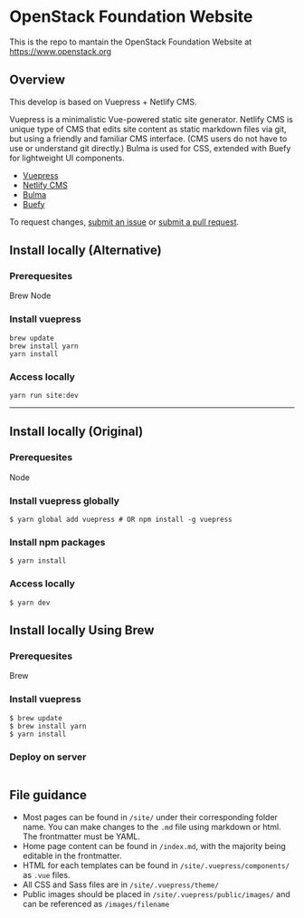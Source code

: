 # OpenStack Foundation Website

This is the repo to mantain the OpenStack Foundation Website at https://www.openstack.org

## Overview

This develop is based on Vuepress + Netlify CMS.

Vuepress is a minimalistic Vue-powered static site generator. Netlify CMS is unique type of CMS that edits site content as static markdown files via git, but using a friendly and familiar CMS interface. (CMS users do not have to use or understand git directly.) Bulma is used for CSS, extended with Buefy for lightweight UI components.

- [Vuepress](https://vuepress.vuejs.org/)
- [Netlify CMS](https://www.netlifycms.org)
- [Bulma](https://bulma.io)
- [Buefy](https://buefy.github.io)

To request changes, [submit an issue](https://github.com/StarlingXWeb/starlingx-website/issues) or [submit a pull request](https://github.com/StarlingXWeb/starlingx-website/pulls).

## Install locally (Alternative)

### Prerequesites
Brew
Node

### Install vuepress
```
brew update
brew install yarn
yarn install
```
### Access locally
```
yarn run site:dev
```

---

## Install locally (Original)
### Prerequesites
Node

### Install vuepress globally
```
$ yarn global add vuepress # OR npm install -g vuepress
```

### Install npm packages
```
$ yarn install
```

### Access locally
```
$ yarn dev
```

## Install locally Using Brew

### Prerequesites

Brew

### Install vuepress 

```
$ brew update
$ brew install yarn
$ yarn install
```

### Deploy on server

```

```

## File guidance

- Most pages can be found in `/site/` under their corresponding folder name. You can make changes to the `.md` file using markdown or html. The frontmatter must be YAML.
- Home page content can be found in `/index.md`, with the majority being editable in the frontmatter.
- HTML for each templates can be found in `/site/.vuepress/components/` as `.vue` files.
- All CSS and Sass files are in `/site/.vuepress/theme/`
- Public images should be placed in `/site/.vuepress/public/images/` and can be referenced as `/images/filename`

